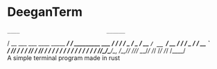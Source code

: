 # DeeganTerm
    ____                            ______                  
   / __ \___  ___  ____ _____ _____/_  __/__  _________ ___ 
  / / / / _ \/ _ \/ __ `/ __ `/ __ \/ / / _ \/ ___/ __ `__ \
 / /_/ /  __/  __/ /_/ / /_/ / / / / / /  __/ /  / / / / / /
/_____/\___/\___/\__, /\__,_/_/ /_/_/  \___/_/  /_/ /_/ /_/ 
                /____/               
A simple terminal program made in rust
